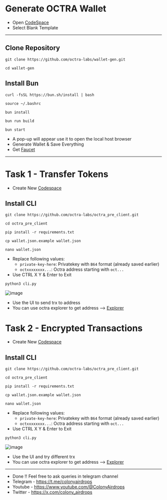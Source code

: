# Generate OCTRA Wallet
- Open [CodeSpace](https://github.com/codespaces)
- Select Blank Template
---
## Clone Repository
```
git clone https://github.com/octra-labs/wallet-gen.git
```
```
cd wallet-gen
```
## Install Bun
```
curl -fsSL https://bun.sh/install | bash
```
```
source ~/.bashrc
```
```
bun install
```
```
bun run build
```
```
bun start
```
- A pop-up will appear use it to open the local host browser
- Generate Wallet & Save Everything
- Get [Faucet](https://faucet.octra.network)

---
# Task 1 - Transfer Tokens
- Create New [Codespace](https://github.com/codespaces)

## Install CLI
```
git clone https://github.com/octra-labs/octra_pre_client.git
```
```
cd octra_pre_client
```
```
pip install -r requirements.txt
```
```
cp wallet.json.example wallet.json
```
```
nano wallet.json
```
* Replace following values:
  * `private-key-here`: Privatekey with `B64` format (already saved earlier)
  * `octxxxxxxxx...`: Octra address starting with `oct...`
* Use CTRL X Y & Enter to Exit

```
python3 cli.py
```
![image](https://github.com/user-attachments/assets/652ea979-2188-436b-bd64-34a65d0cc061)

- Use the UI to send trx to address
- You can use octra explorer to get address --> [Explorer](https://octrascan.io/)

# Task 2 - Encrypted Transactions
- Create New [Codespace](https://github.com/codespaces)

## Install CLI
```
git clone https://github.com/octra-labs/octra_pre_client.git
```
```
cd octra_pre_client
```
```
pip install -r requirements.txt
```
```
cp wallet.json.example wallet.json
```
```
nano wallet.json
```
* Replace following values:
  * `private-key-here`: Privatekey with `B64` format (already saved earlier)
  * `octxxxxxxxx...`: Octra address starting with `oct...`
* Use CTRL X Y & Enter to Exit

```
python3 cli.py
```
![image](https://github.com/user-attachments/assets/20a9cbbd-e58f-4833-801e-67e9b6b0a4dc)
- Use the UI and try different trx
- You can use octra explorer to get address --> [Explorer](https://octrascan.io/)


---
- Done !! Feel free to ask queries in telegram channel
- Telegram - https://t.me/colonyairdrops
- Youtube - https://www.youtube.com/@ColonyAirdrops
- Twitter - https://x.com/colony_airdrops
